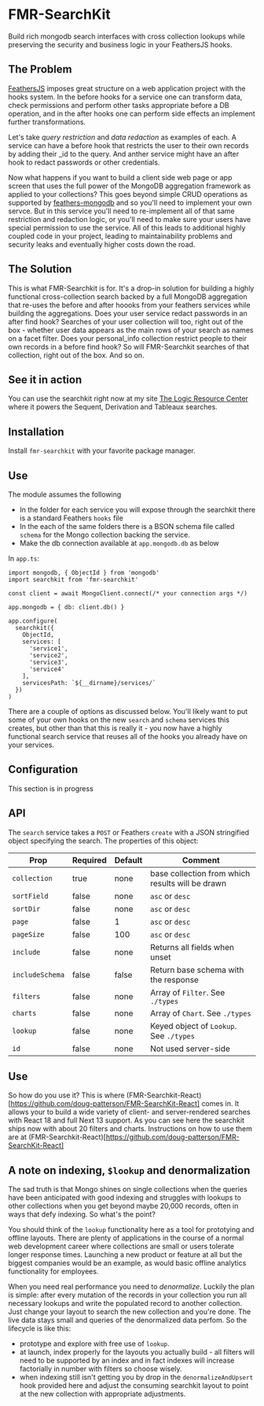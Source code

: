# FMR-SearchKit
Build rich mongodb search interfaces with cross collection lookups while preserving the security and business logic in your FeathersJS hooks.

## The Problem
[FeathersJS](https://feathersjs.com/) imposes great structure on a web application project with the hooks system. In the before hooks for a service one can transform data, check permissions and perform other tasks appropriate before a DB operation, and in the after hooks one can perform side effects an implement further transformations.

Let's take _query restriction_ and _data redaction_ as examples of each. A service can have a before hook that restricts the user to their own records by adding their _id to the query. And anther service might have an after hook to redact passwords or other credentials.

Now what happens if you want to build a client side web page or app screen that uses the full power of the MongoDB aggregation framework as applied to your collections? This goes beyond simple CRUD operations as supported by [feathers-mongodb](https://feathersjs.com/api/databases/mongodb.html) and so you'll need to implement your own servce. But in this service you'll need to re-implement all of that same restriction and redaction logic, or you'll need to make sure your users have special permission to use the service. All of this leads to additional highly coupled code in your project, leading to maintainability problems and security leaks and eventually higher costs down the road.

## The Solution
This is what FMR-Searchkit is for. It's a drop-in solution for building a highly functional cross-collection search backed by a full MongoDB aggregation that re-uses the before and after hoooks from your feathers services while building the aggregations. Does your user service redact passwords in an after find hook? Searches of your user collection will too, right out of the box - whether user data appears as the main rows of your search as names on a facet filter. Does your personal_info collection restrict people to their own records in a before find hook? So will FMR-Searchkit searches of that collection, right out of the box. And so on.

## See it in action
You can use the searchkit right now at my site [The Logic Resource Center](https://logicresourcecenter.com) where it powers the Sequent, Derivation and Tableaux searches.

## Installation
Install `fmr-searchkit` with your favorite package manager.

## Use
The module assumes the following
* In the folder for each service you will expose through the searchkit there is a standard Feathers `hooks` file
* In the each of the same folders there is a BSON schema file called `schema` for the Mongo collection backing the service.
* Make the db connection available at `app.mongodb.db` as below

In `app.ts`:

```
import mongodb, { ObjectId } from 'mongodb'
import searchkit from 'fmr-searchkit'

const client = await MongoClient.connect(/* your connection args */)

app.mongodb = { db: client.db() }

app.configure(
  searchkit({
    ObjectId,
    services: [
      'service1',
      'service2',
      'service3',
      'service4'
    ],
    servicesPath: `${__dirname}/services/`
  })
)
```

There are a couple of options as discussed below. You'll likely want to put some of your own hooks on the new `search` and `schema` services this creates, but other than that this is really it - you now have a highly functional search service that reuses all of the hooks you already have on your services.

## Configuration
This section is in progress

## API
The `search` service takes a `POST` or Feathers `create` with a JSON stringified object specifying the search. The properties of this object: 

| Prop            | Required | Default | Comment                                          |
| --------        | -------  | ------- | ---------                                        |
| `collection`    | true     | none    | base collection from which results will be drawn |
| `sortField`     | false    | none    | `asc` or `desc`                                  |
| `sortDir`       | false    | none    | `asc` or `desc`                                  |
| `page`          | false    | 1       | `asc` or `desc`                                  |
| `pageSize`      | false    | 100     | `asc` or `desc`                                  |
| `include`       | false    | none    | Returns all fields when unset                    |
| `includeSchema` | false    | false   | Return base schema with the response             |
| `filters`       | false    | none    | Array of `Filter`. See `./types`                 |
| `charts`        | false    | none    | Array of `Chart`. See `./types`                  |
| `lookup`        | false    | none    | Keyed object of `Lookup`. See `./types`          |
| `id`            | false    | none    | Not used server-side                             |

## Use
So how do you use it? This is where (FMR-Searchkit-React)[https://github.com/doug-patterson/FMR-SearchKit-React] comes in. It allows your to build a wide variety of client- and server-rendered searches with React 18 and full Next 13 support. As you can see here the searchkit ships now with about 20 filters and charts. Instructions on how to use them are at (FMR-Searchkit-React)[https://github.com/doug-patterson/FMR-SearchKit-React]

## A note on indexing, `$lookup` and denormalization
The sad truth is that Mongo shines on single collections when the queries have been anticipated with good indexing and struggles with lookups to other collections when you get beyond maybe 20,000 records, often in ways that defy indexing. So what's the point?

You should think of the `lookup` functionality here as a tool for prototying and offline layouts. There are plenty of applications in the course of a normal web development career where collections are small or users tolerate longer response times. Launching a new product or feature at all but the biggest companies would be an example, as would basic offline analytics functionality for employees.

When you need real performance you need to _denormalize_. Luckily the plan is simple: after every mutation of the records in your collection you run all necessary lookups and write the populated record to another collection. Just change your layout to search the new collection and you're done. The live data stays small and queries of the denormalized data perfom. So the lifecycle is like this:

* prototype and explore with free use of `lookup`.
* at launch, index properly for the layouts you actually build - all filters will need to be supported by an index and in fact indexes will increase factorially in number with filters so choose wisely.
* when indexing still isn't getting you by drop in the `denormalizeAndUpsert` hook provided here and adjust the consuming searchkit layout to point at the new collection with appropriate adjustments.